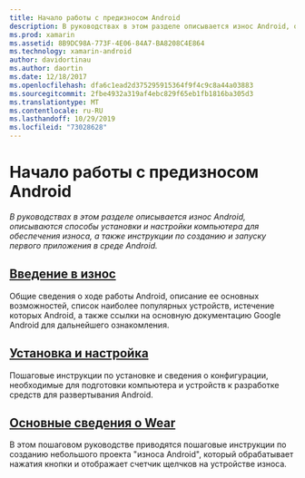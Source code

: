 ```yaml
---
title: Начало работы с предизносом Android
description: В руководствах в этом разделе описывается износ Android, описываются способы установки и настройки компьютера для обеспечения износа, а также инструкции по созданию и запуску первого приложения в среде Android.
ms.prod: xamarin
ms.assetid: 8B9DC98A-773F-4E06-84A7-BA8208C4E864
ms.technology: xamarin-android
author: davidortinau
ms.author: daortin
ms.date: 12/18/2017
ms.openlocfilehash: dfa6c1ead2d375295915364f9f4c9c8a44a03883
ms.sourcegitcommit: 2fbe4932a319af4ebc829f65eb1fb1816ba305d3
ms.translationtype: MT
ms.contentlocale: ru-RU
ms.lasthandoff: 10/29/2019
ms.locfileid: "73028628"
---
```

# <a name="get-started-with-android-wear"></a>Начало работы с предизносом Android

_В руководствах в этом разделе описывается износ Android, описываются способы установки и настройки компьютера для обеспечения износа, а также инструкции по созданию и запуску первого приложения в среде Android._

## <a name="introduction-to-wearandroidwearget-startedintro-to-wearmd"></a>[Введение в износ](~/android/wear/get-started/intro-to-wear.md)

Общие сведения о ходе работы Android, описание ее основных возможностей, список наиболее популярных устройств, истечение которых Android, а также ссылки на основную документацию Google Android для дальнейшего ознакомления.

## <a name="setup--installationandroidwearget-startedinstallationmd"></a>[Установка и настройка](~/android/wear/get-started/installation.md)

Пошаговые инструкции по установке и сведения о конфигурации, необходимые для подготовки компьютера и устройств к разработке средств для развертывания Android.

## <a name="hello-wearandroidwearget-startedhello-wearmd"></a>[Основные сведения о Wear](~/android/wear/get-started/hello-wear.md)

В этом пошаговом руководстве приводятся пошаговые инструкции по созданию небольшого проекта "износа Android", который обрабатывает нажатия кнопки и отображает счетчик щелчков на устройстве износа.
